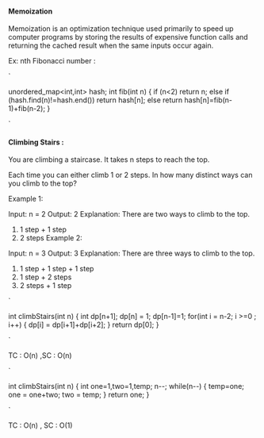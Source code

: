 #### Memoization

Memoization is an optimization technique used primarily to speed up computer programs by storing the results 
of expensive function calls and returning the cached result when the same inputs occur again.

Ex:
nth Fibonacci number : 

`

unordered_map<int,int> hash;
int fib(int n) {
if (n<2)
    return n;
else
    if (hash.find(n)!=hash.end())
        return hash[n];
    else
        return hash[n]=fib(n-1)+fib(n-2);
}


`
 
 #### Climbing Stairs :
 
You are climbing a staircase. It takes n steps to reach the top.

Each time you can either climb 1 or 2 steps. In how many distinct ways can you climb to the top?

Example 1:

Input: n = 2
Output: 2
Explanation: There are two ways to climb to the top.
1. 1 step + 1 step
2. 2 steps
Example 2:

Input: n = 3
Output: 3
Explanation: There are three ways to climb to the top.
1. 1 step + 1 step + 1 step
2. 1 step + 2 steps
3. 2 steps + 1 step


`

int climbStairs(int n)
{
  int dp[n+1];
  dp[n] = 1;
  dp[n-1]=1;
  for(int i = n-2; i >=0 ; i++)
  {
      dp[i] = dp[i+1]+dp[i+2];
  }
  return dp[0];
}


`

TC : O(n) ,SC :  O(n)


`

int climbStairs(int n) {
        int one=1,two=1,temp;
        n--;
        while(n--)
        {
            temp=one;
            one = one+two;
            two = temp;
        }
        return one;
    }
  
`
    
TC : O(n) , SC : O(1)
